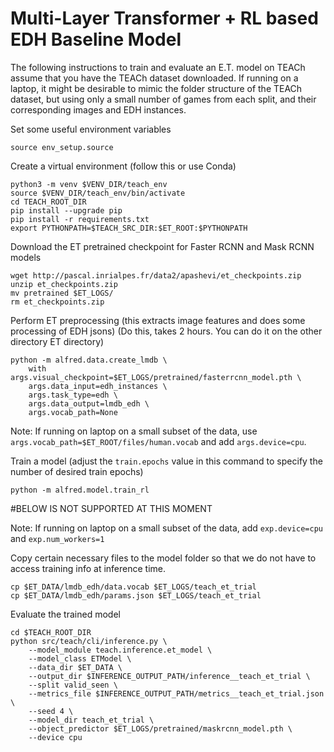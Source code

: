 # Multi-Layer Transformer + RL based EDH Baseline Model

The following instructions to train and evaluate an E.T. model on TEACh assume that you have the TEACh dataset downloaded. 
If running on a laptop, it might be desirable to mimic the folder structure of the TEACh dataset, but using only a small number of games from each split, and their corresponding images and EDH instances. 

Set some useful environment variables
```
source env_setup.source
```
Create a virtual environment (follow this or use Conda)

```buildoutcfg
python3 -m venv $VENV_DIR/teach_env
source $VENV_DIR/teach_env/bin/activate
cd TEACH_ROOT_DIR
pip install --upgrade pip 
pip install -r requirements.txt
export PYTHONPATH=$TEACH_SRC_DIR:$ET_ROOT:$PYTHONPATH
```

Download the ET pretrained checkpoint for Faster RCNN and Mask RCNN models
```buildoutcfg
wget http://pascal.inrialpes.fr/data2/apashevi/et_checkpoints.zip
unzip et_checkpoints.zip
mv pretrained $ET_LOGS/
rm et_checkpoints.zip
```

Perform ET preprocessing (this extracts image features and does some processing of EDH jsons) (Do this, takes 2 hours. You can do it on the other directory ET directory)
```buildoutcfg
python -m alfred.data.create_lmdb \
    with args.visual_checkpoint=$ET_LOGS/pretrained/fasterrcnn_model.pth \
    args.data_input=edh_instances \
    args.task_type=edh \
    args.data_output=lmdb_edh \
    args.vocab_path=None
```
Note: If running on laptop on a small subset of the data, use `args.vocab_path=$ET_ROOT/files/human.vocab` and add `args.device=cpu`.


Train a model (adjust the `train.epochs` value in this command to specify the number of desired train epochs)
```buildoutcfg
python -m alfred.model.train_rl
```

#BELOW IS NOT SUPPORTED AT THIS MOMENT

Note: If running on laptop on a small subset of the data, add `exp.device=cpu` and `exp.num_workers=1`

Copy certain necessary files to the model folder so that we do not have to access training info at inference time.
```buildoutcfg
cp $ET_DATA/lmdb_edh/data.vocab $ET_LOGS/teach_et_trial
cp $ET_DATA/lmdb_edh/params.json $ET_LOGS/teach_et_trial
```

Evaluate the trained model
```buildoutcfg
cd $TEACH_ROOT_DIR
python src/teach/cli/inference.py \
    --model_module teach.inference.et_model \
    --model_class ETModel \
    --data_dir $ET_DATA \
    --output_dir $INFERENCE_OUTPUT_PATH/inference__teach_et_trial \
    --split valid_seen \
    --metrics_file $INFERENCE_OUTPUT_PATH/metrics__teach_et_trial.json \
    --seed 4 \
    --model_dir teach_et_trial \
    --object_predictor $ET_LOGS/pretrained/maskrcnn_model.pth \
    --device cpu
```
